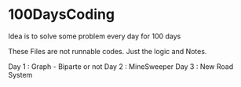 # 100DaysCoding
Idea is to solve some problem every day for 100 days

These Files are not runnable codes. Just the logic and Notes.

Day 1  : Graph - Biparte or not
Day 2  : MineSweeper
Day 3  : New Road System
